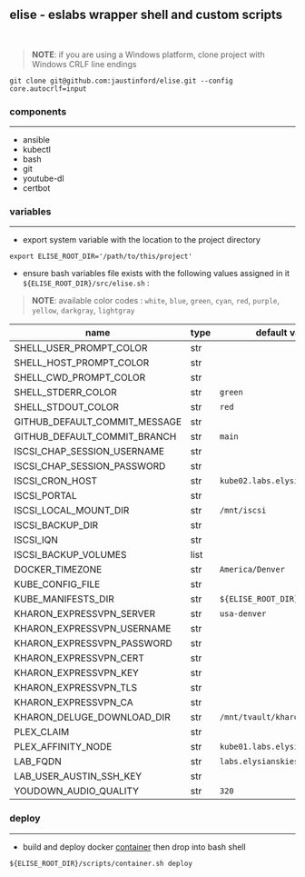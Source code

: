 ## elise - eslabs wrapper shell and custom scripts
<br />

> **NOTE**: if you are using a Windows platform, clone project with Windows CRLF line endings
```
git clone git@github.com:jaustinford/elise.git --config core.autocrlf=input
```

### components
---

- ansible
- kubectl
- bash
- git
- youtube-dl
- certbot

### variables
---

- export system variable with the location to the project directory
```
export ELISE_ROOT_DIR='/path/to/this/project'
```

- ensure bash variables file exists with the following values assigned in it
`${ELISE_ROOT_DIR}/src/elise.sh` :
> **NOTE**: available color codes : `white`, `blue`, `green`, `cyan`, `red`, `purple`, `yellow`, `darkgray`, `lightgray`

| name                          | type | default value                  | base64 |
|-------------------------------|------|--------------------------------| -------|
| SHELL_USER_PROMPT_COLOR       | str  |                                |        |
| SHELL_HOST_PROMPT_COLOR       | str  |                                |        |
| SHELL_CWD_PROMPT_COLOR        | str  |                                |        |
| SHELL_STDERR_COLOR            | str  | `green`                        |        |
| SHELL_STDOUT_COLOR            | str  | `red`                          |        |
| GITHUB_DEFAULT_COMMIT_MESSAGE | str  |                                |        |
| GITHUB_DEFAULT_COMMIT_BRANCH  | str  | `main`                         |        |
| ISCSI_CHAP_SESSION_USERNAME   | str  |                                |        |
| ISCSI_CHAP_SESSION_PASSWORD   | str  |                                |        |
| ISCSI_CRON_HOST               | str  | `kube02.labs.elysianskies.com` |        |
| ISCSI_PORTAL                  | str  |                                |        |
| ISCSI_LOCAL_MOUNT_DIR         | str  | `/mnt/iscsi`                   |        |
| ISCSI_BACKUP_DIR              | str  |                                |        |
| ISCSI_IQN                     | str  |                                |        |
| ISCSI_BACKUP_VOLUMES          | list |                                |        |
| DOCKER_TIMEZONE               | str  | `America/Denver`               |        |
| KUBE_CONFIG_FILE              | str  |                                |        |
| KUBE_MANIFESTS_DIR            | str  | `${ELISE_ROOT_DIR}/manifests`  |        |
| KHARON_EXPRESSVPN_SERVER      | str  | `usa-denver`                   |        |
| KHARON_EXPRESSVPN_USERNAME    | str  |                                | `true` |
| KHARON_EXPRESSVPN_PASSWORD    | str  |                                | `true` |
| KHARON_EXPRESSVPN_CERT        | str  |                                | `true` |
| KHARON_EXPRESSVPN_KEY         | str  |                                | `true` |
| KHARON_EXPRESSVPN_TLS         | str  |                                | `true` |
| KHARON_EXPRESSVPN_CA          | str  |                                | `true` |
| KHARON_DELUGE_DOWNLOAD_DIR    | str  | `/mnt/tvault/kharon`           |        |
| PLEX_CLAIM                    | str  |                                |        |
| PLEX_AFFINITY_NODE            | str  | `kube01.labs.elysianskies.com` |        |
| LAB_FQDN                      | str  | `labs.elysianskies.com`        |        |
| LAB_USER_AUSTIN_SSH_KEY       | str  |                                | `true` |
| YOUDOWN_AUDIO_QUALITY         | str  | `320`                          |        |


### deploy
---

- build and deploy docker [container](https://github.com/jaustinford/elise/blob/main/scripts/container.sh) then drop into bash shell
```
${ELISE_ROOT_DIR}/scripts/container.sh deploy
```
